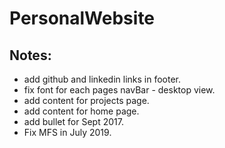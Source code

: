 # PersonalWebsite

## Notes:
- add github and linkedin links in footer.
- fix font for each pages navBar - desktop view.
- add content for projects page.
- add content for home page.
- add bullet for Sept 2017.
- Fix MFS in July 2019.

